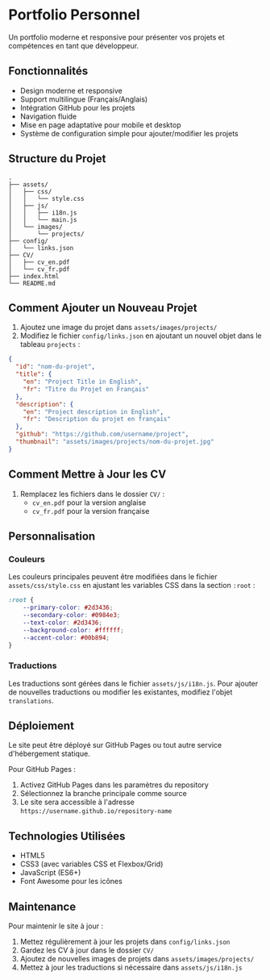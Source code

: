 # Portfolio Personnel

Un portfolio moderne et responsive pour présenter vos projets et compétences en tant que développeur.

## Fonctionnalités

- Design moderne et responsive
- Support multilingue (Français/Anglais)
- Intégration GitHub pour les projets
- Navigation fluide
- Mise en page adaptative pour mobile et desktop
- Système de configuration simple pour ajouter/modifier les projets

## Structure du Projet

```
.
├── assets/
│   ├── css/
│   │   └── style.css
│   ├── js/
│   │   ├── i18n.js
│   │   └── main.js
│   └── images/
│       └── projects/
├── config/
│   └── links.json
├── CV/
│   ├── cv_en.pdf
│   └── cv_fr.pdf
├── index.html
└── README.md
```

## Comment Ajouter un Nouveau Projet

1. Ajoutez une image du projet dans `assets/images/projects/`
2. Modifiez le fichier `config/links.json` en ajoutant un nouvel objet dans le tableau `projects` :

```json
{
  "id": "nom-du-projet",
  "title": {
    "en": "Project Title in English",
    "fr": "Titre du Projet en Français"
  },
  "description": {
    "en": "Project description in English",
    "fr": "Description du projet en français"
  },
  "github": "https://github.com/username/project",
  "thumbnail": "assets/images/projects/nom-du-projet.jpg"
}
```

## Comment Mettre à Jour les CV

1. Remplacez les fichiers dans le dossier `CV/` :
   - `cv_en.pdf` pour la version anglaise
   - `cv_fr.pdf` pour la version française

## Personnalisation

### Couleurs

Les couleurs principales peuvent être modifiées dans le fichier `assets/css/style.css` en ajustant les variables CSS dans la section `:root` :

```css
:root {
    --primary-color: #2d3436;
    --secondary-color: #0984e3;
    --text-color: #2d3436;
    --background-color: #ffffff;
    --accent-color: #00b894;
}
```

### Traductions

Les traductions sont gérées dans le fichier `assets/js/i18n.js`. Pour ajouter de nouvelles traductions ou modifier les existantes, modifiez l'objet `translations`.

## Déploiement

Le site peut être déployé sur GitHub Pages ou tout autre service d'hébergement statique.

Pour GitHub Pages :
1. Activez GitHub Pages dans les paramètres du repository
2. Sélectionnez la branche principale comme source
3. Le site sera accessible à l'adresse `https://username.github.io/repository-name`

## Technologies Utilisées

- HTML5
- CSS3 (avec variables CSS et Flexbox/Grid)
- JavaScript (ES6+)
- Font Awesome pour les icônes

## Maintenance

Pour maintenir le site à jour :

1. Mettez régulièrement à jour les projets dans `config/links.json`
2. Gardez les CV à jour dans le dossier `CV/`
3. Ajoutez de nouvelles images de projets dans `assets/images/projects/`
4. Mettez à jour les traductions si nécessaire dans `assets/js/i18n.js` 